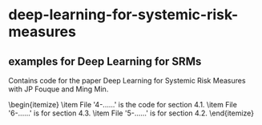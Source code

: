 # deep-learning-for-systemic-risk-measures

## examples for Deep Learning for SRMs
Contains code for the paper Deep Learning for Systemic Risk Measures with JP Fouque and Ming Min.

\begin{itemize}
\item File '4-......' is the code for section 4.1.
\item File '6-......' is for section 4.3.
\item File '5-......' is for section 4.2.
\end{itemize}
